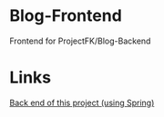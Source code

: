 # Blog-Frontend
Frontend for ProjectFK/Blog-Backend

# Links
[Back end of this project (using Spring)](https://github.com/ProjectFK/Blog-Backend)
